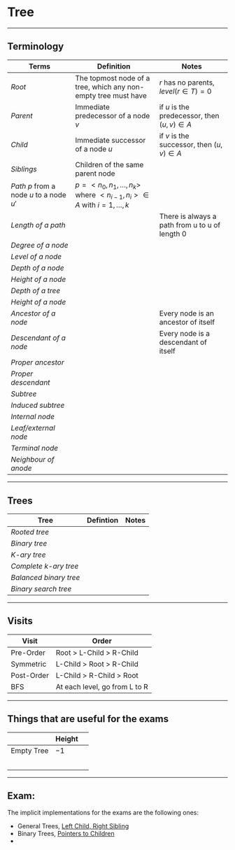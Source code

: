 # Tree

---

## Terminology

| **Terms**                                 	| **Definition**                                                                                 	| **Notes**                                      	|
|-------------------------------------------	|------------------------------------------------------------------------------------------------	|------------------------------------------------	|
| _Root_                                    	| The topmost node of a tree, which any non-empty tree must have                                 	| $r$ has no parents, $level(r \in T) = 0$       	|
| _Parent_                                  	| Immediate predecessor of a node $v$                                                            	| if $u$ is the predecessor, then $(u,v) \in A$  	|
| _Child_                                   	| Immediate successor of a node $u$                                                              	| if $v$ is the successor, then $(u,v) \in A$    	|
| _Siblings_                                	| Children of the same parent node                                                               	|                                                	|
| _Path_ $p$ from a node $u$ to a node $u'$ 	| $p = < n_{0}, n_{1}, \ldots, n_{k} >$ where $< n_{i-1}, n_{i} > \in A$ with $i = 1, \ldots, k$ 	|                                                	|
| _Length of a path_                        	|                                                                                                	| There is always a path from u to u of length 0 	|
| _Degree of a node_                        	|                                                                                                	|                                                	|
| _Level of a node_                         	|                                                                                                	|                                                	|
| _Depth of a node_                         	|                                                                                                	|                                                	|
| _Height of a node_                        	|                                                                                                	|                                                	|
| _Depth of a tree_                         	|                                                                                                	|                                                	|
| _Height of a node_                        	|                                                                                                	|                                                	|
| _Ancestor of a node_                      	|                                                                                                	| Every node is an ancestor of itself            	|
| _Descendant of a node_                    	|                                                                                                	| Every node is a descendant of itself           	|
| _Proper ancestor_                         	|                                                                                                	|                                                	|
| _Proper descendant_                       	|                                                                                                	|                                                	|
| _Subtree_                                 	|                                                                                                	|                                                	|
| _Induced subtree_                         	|                                                                                                	|                                                	|
| _Internal node_                           	|                                                                                                	|                                                	|
| _Leaf/external node_                      	|                                                                                                	|                                                	|
| _Terminal node_                           	|                                                                                                	|                                                	|
| _Neighbour of anode_                      	|                                                                                                	|                                                	|
---

## Trees

| **Tree**               	| **Defintion** 	| **Notes** 	|
|------------------------	|---------------	|-----------	|
| _Rooted tree_          	|               	|           	|
| _Binary tree_          	|               	|           	|
| _K-ary tree_           	|               	|           	|
| _Complete k-ary tree_  	|               	|           	|
| _Balanced binary tree_ 	|               	|           	|
| _Binary search tree_   	|               	|           	|

---

## Visits


| Visit      | Order                         |
|------------|-------------------------------|
| Pre-Order  | Root > L-Child > R-Child      |
| Symmetric  | L-Child > Root > R-Child      |
| Post-Order | L-Child > R-Child > Root      |
| BFS        | At each level, go from L to R |

---

## Things that are useful for the exams

|            	| Height 	|   	|
|------------	|--------	|---	|
| Empty Tree 	| $-1$   	|   	|
|            	|        	|   	|
|            	|        	|   	|
|            	|        	|   	|
|            	|        	|   	|
|            	|        	|   	|



---

## Exam:
The implicit implementations for the exams are the following ones:
* General Trees, [Left Child, Right Sibling](https://github.com/PayThePizzo/DataStrutucures-Algorithms/blob/main/2%20-%20Tree/4.3%20-%20CONNECTED%20STRUCTURES.md)
* Binary Trees, [Pointers to Children](https://github.com/PayThePizzo/DataStrutucures-Algorithms/blob/main/2%20-%20Tree/4.1%20-%20CONNECTED%20STRUCTURES%20.md)
* 